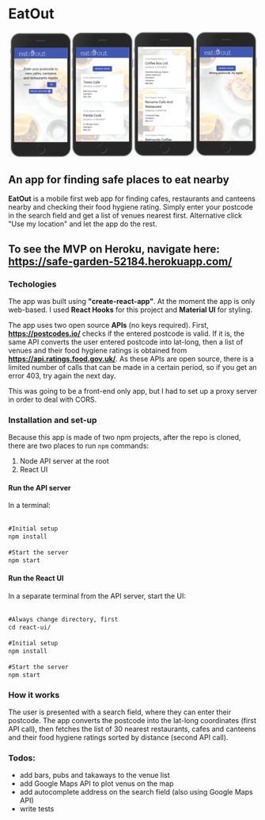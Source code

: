 # EatOut

![App Screenshot](/react-ui/src/assets/screenshot.png)

## An app for finding safe places to eat nearby

**EatOut** is a mobile first web app for finding cafes, restaurants and canteens nearby and checking their food hygiene rating. Simply enter your postcode in the search field and get a list of venues nearest first. Alternative click "Use my location" and let the app do the rest.

## To see the MVP on Heroku, navigate here: https://safe-garden-52184.herokuapp.com/

### Techologies

The app was built using **"create-react-app"**. At the moment the app is only web-based. I used **React Hooks** for this project and **Material UI** for styling.

The app uses two open source **APIs** (no keys required). First, **https://postcodes.io/** checks if the entered postcode is valid. If it is, the same API converts the user entered postcode into lat-long, then a list of venues and their food hygiene ratings is obtained from **https://api.ratings.food.gov.uk/**. As these APIs are open source, there is a limited number of calls that can be made in a certain period, so if you get an error 403, try again the next day.

This was going to be a front-end only app, but I had to set up a proxy server in order to deal with CORS.

### Installation and set-up

Because this app is made of two npm projects, after the repo is cloned, there are two places to run `npm` commands:

1. Node API server at the root
2. React UI

#### Run the API server

In a terminal:

<pre><code>
#Initial setup
npm install

#Start the server
npm start
</code></pre>

#### Run the React UI

In a separate terminal from the API server, start the UI:

<pre><code>
#Always change directory, first
cd react-ui/

#Initial setup
npm install

#Start the server
npm start
</code></pre>

### How it works

The user is presented with a search field, where they can enter their postcode. The app converts the postcode into the lat-long coordinates (first API call), then fetches the list of 30 nearest restaurants, cafes and canteens and their food hygiene ratings sorted by distance (second API call).

### Todos:

- add bars, pubs and takaways to the venue list
- add Google Maps API to plot venus on the map
- add autocomplete address on the search field (also using Google Maps API)
- write tests
